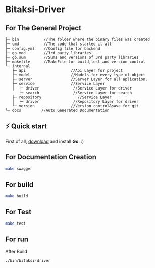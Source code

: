 
# Bitaksi-Driver

## For The General Project
```
├─ bin           //The folder where the binary files was created
├─ cmd           //The code that started it all
├─ config.yml    //Config file for backend
├─ go.mod        //3rd party libraries
├─ go.sum        //Sums and versions of 3rd party libraries
├─ makefile      //MakeFile for build,test and version control 
└─ internal
   ├─ api                    //Api Layer for project
   ├─ model                  //Models for every type of object
   ├─ server                 //Server Layer for all aplication.
   ├─ service                //Service Layer
   │  ├─ driver               //Service Layer for driver
      ├─ search               //Service Layer for search
   ├─ repository                //Service Layer
   │  ├─ driver               //Repository Layer for driver
   └─ version                //Version control&save for git
└─ docs         //Auto Generated Documentation
```

## ⚡️ Quick start

First of all, [download](https://golang.org/dl/) and install **Go**. :)

## For Documentation Creation
```bash
make swagger
```

## For build

```bash
make build
```
## For Test

```bash
make test
```
## For run
After Build

```bash
./bin/bitaksi-driver
```
